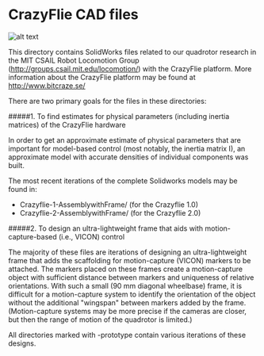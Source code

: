 # CrazyFlie CAD files



![alt text](https://raw.githubusercontent.com/peteflorence/crazyflie-CAD/ce29df49b296d3448d38b018e8efa9f549ee8a0d/Crazyflie-2-AssemblywithFrame/CrazyFlie2-Assembly-highres.JPG "Logo Title Text 1")



This directory contains SolidWorks files related to our quadrotor research in the MIT CSAIL Robot Locomotion Group (http://groups.csail.mit.edu/locomotion/) with the CrazyFlie platform.  More information about the CrazyFlie platform may be found at http://www.bitcraze.se/

There are two primary goals for the files in these directories:

#####1. To find estimates for physical parameters (including inertia matrices) of the CrazyFlie hardware

In order to get an approximate estimate of physical parameters that are important for model-based control (most notably, the inertia matrix I), an approximate model with accurate densities of individual components was built.  

The most recent iterations of the complete Solidworks models may be found in:

- Crazyflie-1-AssemblywithFrame/ (for the Crazyflie 1.0)
- Crazyflie-2-AssemblywithFrame/ (for the Crazyflie 2.0)

#####2. To design an ultra-lightweight frame that aids with motion-capture-based (i.e., VICON) control

The majority of these files are iterations of designing an ultra-lightweight frame that adds the scaffolding for motion-capture (VICON) markers to be attached. The markers placed on these frames create a motion-capture object with sufficient distance between markers and uniqueness of relative orientations.  With such a small (90 mm diagonal wheelbase) frame, it is difficult for a motion-capture system to identify the orientation of the object without the additional "wingspan" between markers added by the frame.  (Motion-capture systems may be more precise if the cameras are closer, but then the range of motion of the quadrotor is limited.)

All directories marked with -prototype contain various iterations of these designs.

 

